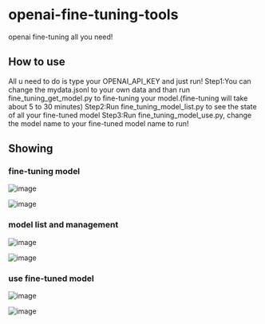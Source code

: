 # openai-fine-tuning-tools
openai fine-tuning all you need! 

## How to use
All u need to do is type your OPENAI_API_KEY and just run!
Step1:You can change the mydata.jsonl to your own data and than run fine_tuning_get_model.py to fine-tuning your model.(fine-tuning will take about 5 to 30 minutes)
Step2:Run fine_tuning_model_list.py to see the state of all your fine-tuned model
Step3:Run fine_tuning_model_use.py, change the model name to your fine-tuned model name to run!
## Showing
### fine-tuning model
![image](https://github.com/Formyselfonly/openai-fine-tuning-tools/assets/56914169/d26a4896-66d4-4114-bf54-c06d1b2273fb)

![image](https://github.com/Formyselfonly/openai-fine-tuning-tools/assets/56914169/ecea6564-c0d3-4c8b-b374-4c621e8979c0)





### model list and management
![image](https://github.com/Formyselfonly/openai-fine-tuning-tools/assets/56914169/e0b57b54-bcf8-47c9-a1a1-d326b54ae1fd)

![image](https://github.com/Formyselfonly/openai-fine-tuning-tools/assets/56914169/99775882-3042-4f60-8038-e895ee7ff4b4)







### use fine-tuned model
![image](https://github.com/Formyselfonly/openai-fine-tuning-tools/assets/56914169/2a695bd9-ebfd-481c-9992-15533c560766)

![image](https://github.com/Formyselfonly/openai-fine-tuning-tools/assets/56914169/dbeddfdc-9a07-400a-adbd-a981ea49f195)




